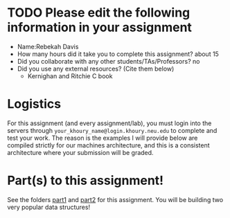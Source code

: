 # TODO Please edit the following information in your assignment

- Name:Rebekah Davis
- How many hours did it take you to complete this assignment?
    about 15
- Did you collaborate with any other students/TAs/Professors?
    no
- Did you use any external resources? (Cite them below)
  - Kernighan and Ritchie C book

# Logistics

For this assignment (and every assignment/lab), you must login into the servers through `your_khoury_name@login.khoury.neu.edu` to complete and test your work. The reason is the examples I will provide below are compiled strictly for our machines architecture, and this is a consistent architecture where your submission will be graded.

# Part(s) to this assignment!

See the folders [part1](./part1) and [part2](./part2) for this assignment. You will be building two very popular data structures!
